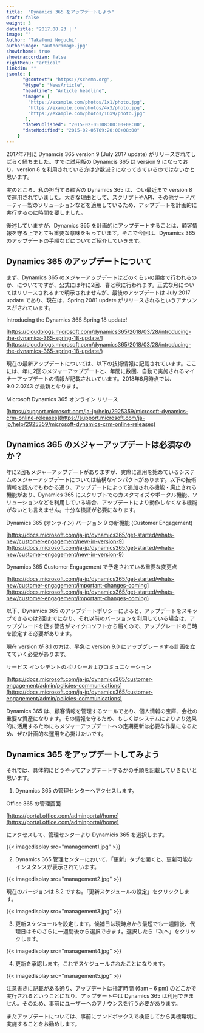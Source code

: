 ```yaml
---
title:  "Dynamics 365 をアップデートしよう"
draft: false
weight: 3
datetitle: "2017.08.23 | "
image: ""
Author: "Takafumi Noguchi"
authorimage: "authorimage.jpg"
showinhome: true
showinaccordian: false
rightMenu: "artical"
linkdin: ""
jsonld: {
      "@context": "https://schema.org",
      "@type": "NewsArticle",
      "headline": "Article headline",
      "image": [
        "https://example.com/photos/1x1/photo.jpg",
        "https://example.com/photos/4x3/photo.jpg",
        "https://example.com/photos/16x9/photo.jpg"
       ],
      "datePublished": "2015-02-05T08:00:00+08:00",
      "dateModified": "2015-02-05T09:20:00+08:00"
    }
---
```

<!-- Intro  -->
2017年7月に Dynamcis 365 version 9 (July 2017 update)  がリリースされてしばらく経ちました。すでに試用版の Dynamcis 365 は version 9 になっており、version 8 を利用されている方は少数派？になってきているのではないかと思います。

実のところ、私の担当する顧客の Dynamics 365 は、つい最近まで version 8 で運用されていました。大きな理由として、スクリプトやAPI、その他サードパーティー製のソリューションなどを適用しているため、アップデートを計画的に実行するのに時間を要しました。

後述していますが、Dynamics 365 を計画的にアップデートすることは、顧客情報を守る上でとても重要な意味をもっています。そこで今回は、Dynamics 365 のアップデートの手順などについてご紹介していきます。

## Dynamics 365 のアップデートについて

まず、Dynamics 365 のメジャーアップデートはどのくらいの頻度で行われるのか、についてですが、公式には年に2回、春と秋に行われます。正式な月についてはリリースされるまで明示されませんが、最後のアップデートは July 2017 update であり、現在は、Spring 2081 update がリリースされるというアナウンスがされています。

Introducing the Dynamics 365 Spring 18 update!

[https://cloudblogs.microsoft.com/dynamics365/2018/03/28/introducing-the-dynamics-365-spring-18-update/](https://cloudblogs.microsoft.com/dynamics365/2018/03/28/introducing-the-dynamics-365-spring-18-update/)

現在の最新アップデートについては、以下の技術情報に記載されています。ここには、年に2回のメジャーアップデートと、年間に数回、自動で実施されるマイナーアップデートの情報が記載されいています。2018年6月時点では、9.0.2.0743 が最新となります。

Microsoft Dynamics 365 オンライン リリース

[https://support.microsoft.com/ja-jp/help/2925359/microsoft-dynamics-crm-online-releases](https://support.microsoft.com/ja-jp/help/2925359/microsoft-dynamics-crm-online-releases)

## Dynamics 365 のメジャーアップデートは必須なのか？
年に2回もメジャーアップデートがありますが、実際に運用を始めているシステムのメジャーアップデートについては結構なインパクトがあります。以下の技術情報を読んでもわかる通り、アップデートによって追加される機能・廃止される機能があり、Dynamics 365 にスクリプトでのカスタマイズやポータル機能、ソリューションなどを利用している場合、アップデートにより動作しなくなる機能がないとも言えません。十分な検証が必要になります。

Dynamics 365 (オンライン) バージョン 9 の新機能 (Customer Engagement)

[https://docs.microsoft.com/ja-jp/dynamics365/get-started/whats-new/customer-engagement/new-in-version-9](https://docs.microsoft.com/ja-jp/dynamics365/get-started/whats-new/customer-engagement/new-in-version-9)

Dynamics 365 Customer Engagement で予定されている重要な変更点

[https://docs.microsoft.com/ja-jp/dynamics365/get-started/whats-new/customer-engagement/important-changes-coming](https://docs.microsoft.com/ja-jp/dynamics365/get-started/whats-new/customer-engagement/important-changes-coming)

以下、Dynamics 365 のアップデートポリシーによると、アップデートをスキップできるのは2回までになり、それ以前のバージョンを利用している場合は、アップグレードを促す警告がマイクロソフトから届くので、アップグレードの日時を設定する必要があります。

現在 version が 8.1 の方は、早急に version 9.0 にアップグレードする計画を立てていく必要があります。

サービス インシデントのポリシーおよびコミュニケーション

[https://docs.microsoft.com/ja-jp/dynamics365/customer-engagement/admin/policies-communications](https://docs.microsoft.com/ja-jp/dynamics365/customer-engagement/admin/policies-communications)

Dynamics 365 は、顧客情報を管理するツールであり、個人情報の宝庫、会社の重要な資産になります。その情報を守るため、もしくはシステムによりより効果的に活用するためにもメジャーアップデートへの定期更新は必要な作業になるため、ぜひ計画的な運用を心掛けたいです。

## Dynamics 365 をアップデートしてみよう
それでは、具体的にどうやってアップデートするかの手順を記載していきたいと思います。

1. Dynamics 365 の管理センターへアクセスします。

Office 365 の管理画面

[https://portal.office.com/adminportal/home](https://portal.office.com/adminportal/home)

にアクセスして、管理センターより Dynamicis 365 を選択します。

<!-- Image= management1.jpg -->
{{< imagedisplay src="management1.jpg" >}}

2. Dynamics 365 管理センターにおいて、「更新」タブを開くと、更新可能なインスタンスが表示されています。
<!-- Image= management2.jpg -->
{{< imagedisplay src="management2.jpg" >}}

現在のバージョンは 8.2 ですね。「更新スケジュールの設定」をクリックします。
<!-- Image= management3.jpg -->
{{< imagedisplay src="management3.jpg" >}}

3. 更新スケジュールを設定します。候補日は現時点から最短でも一週間後、代理日はそのさらに一週間後から選択できます。選択したら「次へ」をクリックします。
<!-- Image= management4.jpg -->
{{< imagedisplay src="management4.jpg" >}}

4. 更新を承認します。これでスケジュールされたことになります。
<!-- Image= management5.jpg -->
{{< imagedisplay src="management5.jpg" >}}

注意書きに記載がある通り、アップデートは指定時間 (6am – 6 pm) のどこかで実行されるということになり、アップデート中は Dynamics 365 は利用できません。そのため、事前にユーザーへのアナウンスを行う必要があります。

またアップデートについては、事前にサンドボックスで検証してから実機環境に実施することをお勧めします。